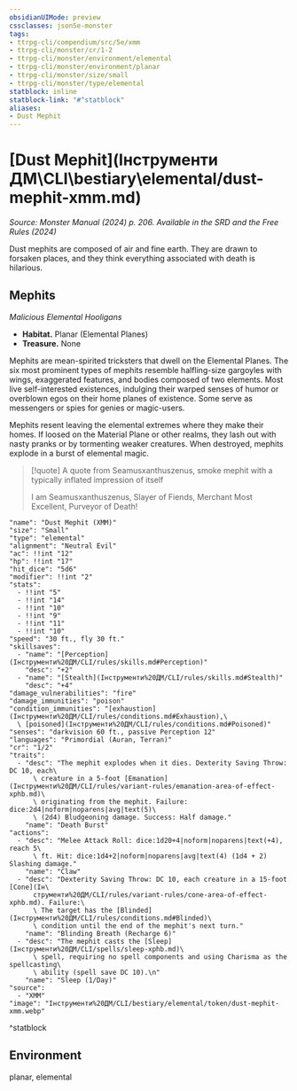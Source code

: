 ```yaml
---
obsidianUIMode: preview
cssclasses: json5e-monster
tags:
- ttrpg-cli/compendium/src/5e/xmm
- ttrpg-cli/monster/cr/1-2
- ttrpg-cli/monster/environment/elemental
- ttrpg-cli/monster/environment/planar
- ttrpg-cli/monster/size/small
- ttrpg-cli/monster/type/elemental
statblock: inline
statblock-link: "#^statblock"
aliases:
- Dust Mephit
---
```

# [Dust Mephit](Інструменти ДМ\CLI\bestiary\elemental/dust-mephit-xmm.md)
*Source: Monster Manual (2024) p. 206. Available in the <span title='Systems Reference Document (5.2)'>SRD</span> and the Free Rules (2024)*  

Dust mephits are composed of air and fine earth. They are drawn to forsaken places, and they think everything associated with death is hilarious.

## Mephits

*Malicious Elemental Hooligans*

- **Habitat.** Planar (Elemental Planes)  
- **Treasure.** None  

Mephits are mean-spirited tricksters that dwell on the Elemental Planes. The six most prominent types of mephits resemble halfling-size gargoyles with wings, exaggerated features, and bodies composed of two elements. Most live self-interested existences, indulging their warped senses of humor or overblown egos on their home planes of existence. Some serve as messengers or spies for genies or magic-users.

Mephits resent leaving the elemental extremes where they make their homes. If loosed on the Material Plane or other realms, they lash out with nasty pranks or by tormenting weaker creatures. When destroyed, mephits explode in a burst of elemental magic.

> [!quote] A quote from Seamusxanthuszenus, smoke mephit with a typically inflated impression of itself  
> 
> I am Seamusxanthuszenus, Slayer of Fiends, Merchant Most Excellent, Purveyor of Death!


```statblock
"name": "Dust Mephit (XMM)"
"size": "Small"
"type": "elemental"
"alignment": "Neutral Evil"
"ac": !!int "12"
"hp": !!int "17"
"hit_dice": "5d6"
"modifier": !!int "2"
"stats":
  - !!int "5"
  - !!int "14"
  - !!int "10"
  - !!int "9"
  - !!int "11"
  - !!int "10"
"speed": "30 ft., fly 30 ft."
"skillsaves":
  - "name": "[Perception](Інструменти%20ДМ/CLI/rules/skills.md#Perception)"
    "desc": "+2"
  - "name": "[Stealth](Інструменти%20ДМ/CLI/rules/skills.md#Stealth)"
    "desc": "+4"
"damage_vulnerabilities": "fire"
"damage_immunities": "poison"
"condition_immunities": "[exhaustion](Інструменти%20ДМ/CLI/rules/conditions.md#Exhaustion),\
  \ [poisoned](Інструменти%20ДМ/CLI/rules/conditions.md#Poisoned)"
"senses": "darkvision 60 ft., passive Perception 12"
"languages": "Primordial (Auran, Terran)"
"cr": "1/2"
"traits":
  - "desc": "The mephit explodes when it dies. Dexterity Saving Throw: DC 10, each\
      \ creature in a 5-foot [Emanation](Інструменти%20ДМ/CLI/rules/variant-rules/emanation-area-of-effect-xphb.md)\
      \ originating from the mephit. Failure: dice:2d4|noform|noparens|avg|text(5)\
      \ (2d4) Bludgeoning damage. Success: Half damage."
    "name": "Death Burst"
"actions":
  - "desc": "Melee Attack Roll: dice:1d20+4|noform|noparens|text(+4), reach 5\
      \ ft. Hit: dice:1d4+2|noform|noparens|avg|text(4) (1d4 + 2) Slashing damage."
    "name": "Claw"
  - "desc": "Dexterity Saving Throw: DC 10, each creature in a 15-foot [Cone](Ін\
      струменти%20ДМ/CLI/rules/variant-rules/cone-area-of-effect-xphb.md). Failure:\
      \ The target has the [Blinded](Інструменти%20ДМ/CLI/rules/conditions.md#Blinded)\
      \ condition until the end of the mephit's next turn."
    "name": "Blinding Breath (Recharge 6)"
  - "desc": "The mephit casts the [Sleep](Інструменти%20ДМ/CLI/spells/sleep-xphb.md)\
      \ spell, requiring no spell components and using Charisma as the spellcasting\
      \ ability (spell save DC 10).\n"
    "name": "Sleep (1/Day)"
"source":
  - "XMM"
"image": "Інструменти%20ДМ/CLI/bestiary/elemental/token/dust-mephit-xmm.webp"
```
^statblock

## Environment

planar, elemental